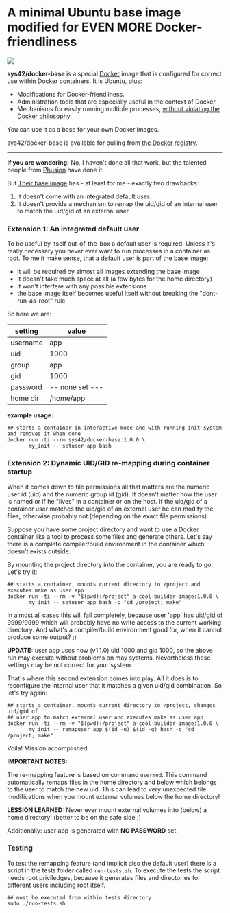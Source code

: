 # A minimal Ubuntu base image modified for EVEN MORE Docker-friendliness

[![](https://badge.imagelayers.io/sys42/docker-base:latest.svg)](https://imagelayers.io/?images=sys42/docker-base:latest 'Get your own badge on imagelayers.io')

**sys42/docker-base** is a special [Docker](https://www.docker.com) image that is configured for correct use within Docker containers. It is Ubuntu, plus:

 * Modifications for Docker-friendliness.
 * Administration tools that are especially useful in the context of Docker.
 * Mechanisms for easily running multiple processes, [without violating the Docker philosophy](#docker_single_process).

You can use it as a base for your own Docker images.

sys42/docker-base is available for pulling from [the Docker registry](https://hub.docker.com/r/sys42/docker-base/).

-----------------------------------------------------------------------

**If you are wondering:** No, I haven't done all that work, but the talented people from [Phusion](https://www.phusionpassenger.com/) have done it. 

But [Their base image](https://github.com/phusion/baseimage-docker) has - at least for me - exactly two drawbacks:

  1. It doesn't come with an integrated default user.
  2. It doesn't provide a mechanism to remap the uid/gid of an internal user to match the uid/gid of an external user.

### Extension 1: An integrated default user

To be useful by itself out-of-the-box a default user is required. Unless it's really necessary you never ever want to run processes in a container as root. To me it make sense, that a default user is part of the base image:

  * it will be required by almost all images extending the base image
  * it doesn't take much space at all (a few bytes for the home directory)
  * it won't interfere with any possible extensions
  * the base image itself becomes useful itself without breaking the "dont-run-as-root" rule

So here we are:

setting  | value
-------- | -----
username | app
uid      | 1000
group    | app
gid      | 1000
password | -- none set ---
home dir | /home/app

**example usage:**

```shell
## starts a container in interactive mode and with running init system and removes it when done 
docker run -ti --rm sys42/docker-base:1.0.0 \
       my_init -- setuser app bash 
```

### Extension 2: Dynamic UID/GID re-mapping during container startup

When it comes down to file permissions all that matters are the numeric user id (uid) and the numeric group id (gid). It doesn't matter how the user is named or if he "lives" in a container or on the host. If the uid/gid of a container user matches the uid/gid of an external user he can modify the files, otherwise probably not (depending on the exact file permissions).

Suppose you have some project directory and want to use a Docker container like a tool to process some files and generate others. Let's say there is a complete compiler/build environment in the container which doesn't exists outside. 

By mounting the project directory into the container, you are ready to go. Let's try it:

```shell
## starts a container, mounts current directory to /project and executes make as user app
docker run -ti --rm -v "$(pwd):/project" a-cool-builder-image:1.0.0 \
       my_init -- setuser app bash -c "cd /project; make"
```

In almost all cases this will fail completely, because user 'app' has uid/gid of 9999/9999 which will probably have no write access to the current working directory. And what's a compiler/build environment good for, when it cannot produce some output? ;)

**UPDATE:** user app uses now (v1.1.0) uid 1000 and gid 1000, so the above run may execute without problems on may systems. Nevertheless these settings may be not correct for your system.

That's where this second extension comes into play. All it does is to reconfigure the internal user that it matches a given uid/gid combination. So let's try again:

```shell
## starts a container, mounts current directory to /project, changes uid/gid of
## user app to match external user and executes make as user app
docker run -ti --rm -v "$(pwd):/project" a-cool-builder-image:1.0.0 \
       my_init -- remapuser app $(id -u) $(id -g) bash -c "cd /project; make"
```

Voila! Mission accomplished. 

**IMPORTANT NOTES:**

The re-mapping feature is based on command `usermod`. This command automatically remaps files in the home directory and below which belongs to the user to match the new uid. This can lead to very unexpected file modifications when you mount external volumes below the home directory!

**LESSION LEARNED:** Never ever mount external volumes into (below) a home directory! (better to be on the safe side ;)

Additionally: user app is generated with **NO PASSWORD** set.


### Testing

To test the remapping feature (and implicit also the default user) there is a script in the tests folder called `run-tests.sh`. To execute the tests the script needs root priviledges, because it generates files and directories for different users including root itself.

```shell
## must be executed from within tests directory
sudo ./run-tests.sh
```

